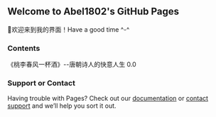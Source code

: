 ## Welcome to Abel1802's GitHub Pages

👏欢迎来到我的界面！Have a good time ^-^

### Contents

《桃李春风一杯酒》--唐朝诗人的快意人生 0.0




### Support or Contact

Having trouble with Pages? Check out our [documentation](https://docs.github.com/categories/github-pages-basics/) or [contact support](https://github.com/contact) and we’ll help you sort it out.
